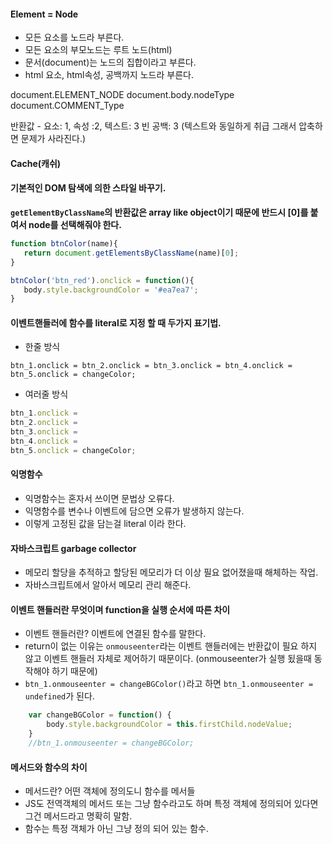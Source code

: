 #### Element = Node
- 모든 요소를 노드라 부른다. 
- 모든 요소의 부모노드는 루트 노드(html)
- 문서(document)는  노드의 집합이라고 부른다.
- html 요소, html속성, 공백까지 노드라 부른다.

document.ELEMENT_NODE
document.body.nodeType 
document.COMMENT_Type

반환값 - 요소: 1, 속성 :2, 텍스트: 3 빈 공백: 3 (텍스트와 동일하게 취급 그래서 압축하면 문제가 사라진다.)

#### Cache(캐쉬)

#### 기본적인 DOM 탐색에 의한 스타일 바꾸기.
 
 **`getElementByClassName`의 반환값은 array like object이기 때문에 반드시 [0]를 붙여서 node를 선택해줘야 한다.**
 ```javascript
 function btnColor(name){
	return document.getElementsByClassName(name)[0];
}

btnColor('btn_red').onclick = function(){
	body.style.backgroundColor = '#ea7ea7';
}
```

#### 이벤트핸들러에 함수를 literal로 지정 할 때 두가지 표기법.

- 한줄 방식 

`btn_1.onclick = btn_2.onclick = btn_3.onclick = btn_4.onclick = btn_5.onclick = changeColor;`

- 여러줄 방식

```javascript
btn_1.onclick = 
btn_2.onclick =
btn_3.onclick =
btn_4.onclick =
btn_5.onclick = changeColor;
```

#### 익명함수
- 익명함수는 혼자서 쓰이면 문법상 오류다.
- 익명함수를 변수나 이벤트에 담으면 오류가 발생하지 않는다.
- 이렇게 고정된 값을 담는걸 literal 이라 한다.

#### 자바스크립트 garbage collector
- 메모리 할당을 추적하고 할당된 메모리가 더 이상 필요 없어졌을때 해체하는 작업. 
- 자바스크립트에서 알아서 메모리 관리 해준다.


#### 이벤트 핸들러란 무엇이며 function을 실행 순서에 따른 차이
- 이벤트 핸들러란? 이벤트에 연결된 함수를 말한다.
- return이 없는 이유는 `onmouseenter`라는 이벤트 핸들러에는 반환값이 필요 하지 않고 이벤트 핸들러 자체로 제어하기 때문이다. (onmouseenter가 실행 됬을때 동작해야 하기 때문에)
- `btn_1.onmouseenter = changeBGColor()`라고 하면 `btn_1.onmouseenter = undefined`가 된다.

```javascript
	var changeBGColor = function() {
		body.style.backgroundColor = this.firstChild.nodeValue;
	}
	//btn_1.onmouseenter = changeBGColor; 
```

#### 메서드와 함수의 차이
- 메서드란? 어떤 객체에 정의도니 함수를 메서들
- JS도 전역객체의 메서드 또는 그냥 함수라고도 하며 특정 객체에 정의되어 있다면 그건 메서드라고 명확히 말함.
- 함수는 특정 객체가 아닌 그냥 정의 되어 있는 함수.
